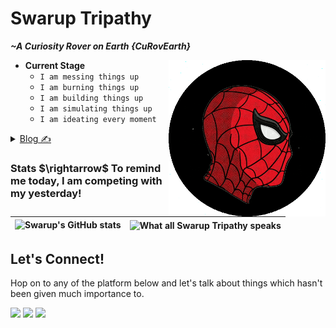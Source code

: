 
 <h1>Swarup Tripathy </h1>
 <p><i><b>~A Curiosity Rover on Earth {CuRovEarth}</b></i></p>


<div>
<img align=right height="250" src="https://github.com/Curovearth/Curovearth/blob/main/Img/cropped%20spider.gif">                  
</div>

- **Current Stage**
  - `I am messing things up`
  - `I am burning things up`
  - `I am building things up`
  - `I am simulating things up`
  - `I am ideating every moment` 
  
<details>
 <summary><a href="https://curovearth.github.io/Blogs/index.html">Blog ✍</a> </summary>
 
  - HomoDeus: A Brief History of Tomorrow 
  
</details>

<h3>Stats $\rightarrow$ To remind me today, I am competing with my yesterday!</h3>
<div>

 
| ![Swarup's GitHub stats](https://github-readme-stats.vercel.app/api?username=Curovearth&count_private=true&hide_border=true&include_all_commits=true) | <img align="center" src="https://github-readme-stats.vercel.app/api/top-langs/?username=Curovearth&hide_border=True" alt="What all Swarup Tripathy speaks"/>|
| ------------- | ------------- |

</div>


<h2>Let's Connect!</h2>
Hop on to any of the platform below and let's talk about things which hasn't been given much importance to.</p>
<p><a href="https://discord.com/channels/718336604887973939"><img src="https://img.shields.io/badge/Discord-7289DA?style=for-the-badge&logo=discord&logoColor=white"></a>
 <a href= "https://www.linkedin.com/in/swarup-tripathy-quantangled/"><img src="https://img.shields.io/badge/LinkedIn-0077B5?style=for-the-badge&logo=linkedin&logoColor=white"></a>
 <a href= "https://twitter.com/Curovearth"><img src="https://img.shields.io/badge/Twitter-1DA1F2?style=for-the-badge&logo=twitter&logoColor=white"></a>
</p>
<br>
</div>
